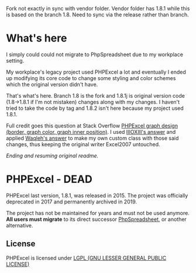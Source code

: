 Fork not exactly in sync with vendor folder. Vendor folder has 1.8.1 while this is based on the branch 1.8. Need to sync via the release rather than branch.

# What's here

I simply could could not migrate to PhpSpreadsheet due to my workplace setting.

My workplace's legacy project used PHPExcel a lot and eventually I ended up modifying its core code to change some styling and color schemes which the original version didn't have.

That's what's here. Branch 1.8 is the fork and 1.8.1j is original version code (1.8->1.8.1 if I'm not mistaken) changes along with my changes. I haven't tried to take the code by tag and 1.8.2 isn't here because my project used 1.8.1.

Full credit goes this question at Stack Overflow [PHPExcel graph design (border, graph color, graph inner position)](https://stackoverflow.com/q/18612897/8958173). I used [IIIOXIII's answer](https://stackoverflow.com/a/19396447/8958173) and applied [Waqleh's answer](https://stackoverflow.com/a/39392781/8958173) to make my own custom class with those said changes, thus keeping the original writer Excel2007 untouched.

*Ending and resuming original readme.*

# PHPExcel - DEAD

PHPExcel last version, 1.8.1, was released in 2015. The project was officially deprecated in 2017 and permanently archived in 2019.

The project has not be maintained for years and must not be used anymore. **All users must migrate** to its direct successor [PhpSpreadsheet](https://github.com/PHPOffice/PhpSpreadsheet), or another alternative.

## License

PHPExcel is licensed under [LGPL (GNU LESSER GENERAL PUBLIC LICENSE)](https://github.com/PHPOffice/PHPExcel/blob/master/license.md)
